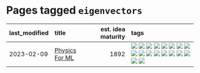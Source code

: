 # Pages tagged `eigenvectors`

|last_modified|title|est. idea maturity|tags
|:---|:---|---:|:---|
|2023-02-09|[Physics For ML](../physics_for_ml.md)|1892|[![](https://img.shields.io/badge/tag-brownianmotion-b25b5)](../tags/brownianmotion.md) [![](https://img.shields.io/badge/tag-curriculum-76bb24)](../tags/curriculum.md) [![](https://img.shields.io/badge/tag-curvature-496a1)](../tags/curvature.md) [![](https://img.shields.io/badge/tag-education-683f3)](../tags/education.md) [![](https://img.shields.io/badge/tag-eigenvectors-96bcc)](../tags/eigenvectors.md) [![](https://img.shields.io/badge/tag-gaugetheory-77485f)](../tags/gaugetheory.md) [![](https://img.shields.io/badge/tag-grouptheory-e839f4)](../tags/grouptheory.md) [![](https://img.shields.io/badge/tag-machinelearning-d5f6c6)](../tags/machinelearning.md) [![](https://img.shields.io/badge/tag-manifolds-b08442)](../tags/manifolds.md) [![](https://img.shields.io/badge/tag-ode-e6ab9)](../tags/ode.md) [![](https://img.shields.io/badge/tag-optimization-4aea2)](../tags/optimization.md) [![](https://img.shields.io/badge/tag-pde-abf295)](../tags/pde.md) [![](https://img.shields.io/badge/tag-physics-97a75e)](../tags/physics.md) [![](https://img.shields.io/badge/tag-probabilityfields-29349d)](../tags/probabilityfields.md) [![](https://img.shields.io/badge/tag-quantummechanics-50c04b)](../tags/quantummechanics.md) [![](https://img.shields.io/badge/tag-relativity-4072a1)](../tags/relativity.md) [![](https://img.shields.io/badge/tag-tensorcalculus-7c795e)](../tags/tensorcalculus.md) [![](https://img.shields.io/badge/tag-textbook-95bed6)](../tags/textbook.md)|
